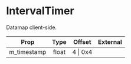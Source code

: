 # IntervalTimer
Datamap client-side.

|Prop|Type|Offset|External|
|---|:-:|:-:|--:|
|m_timestamp|float|4 \| 0x4||
